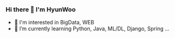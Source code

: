 ### Hi there 👋 I'm HyunWoo

- 👊 I'm interested in BigData, WEB
- 🧠 I’m currently learning Python, Java, ML/DL, Django, Spring ...

<!--
**hyunwoogo/hyunwoogo** is a ✨ _special_ ✨ repository because its `README.md` (this file) appears on your GitHub profile.

Here are some ideas to get you started:
-->
